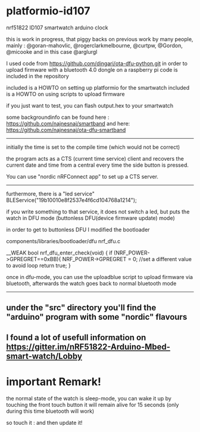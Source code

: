 # platformio-id107
nrf51822 ID107 smartwatch arduino clock 

this is work in progress, that piggy backs on previous work by many people, mainly : @goran-mahovlic, @rogerclarkmelbourne, @curtpw, @Gordon, @micooke and in this case @arglurgl

I used code from https://github.com/dingari/ota-dfu-python.git in order to upload firmware with a bluetooth 4.0 dongle on a raspberry pi
code is included in the repository



included is  a  HOWTO on setting up platformio for the smartwatch
included is  a  HOWTO on using scripts to upload firmware 

if you just want to test, you can flash output.hex to your smartwatch

some backgroundinfo can be found here : https://github.com/najnesnaj/smartband
and here: https://github.com/najnesnaj/ota-dfu-smartband


----------------------------------------------------------------------

initially the time is set to the compile time (which would not be correct)

the program acts as a CTS (current time service) client and recovers the current date and time from a central every time the side button is pressed.

You can use "nordic nRFConnect app" to set up a CTS server.

----------------------------------------------------------------------
furthermore, there is a "led service" 
BLEService("19b10010e8f2537e4f6cd104768a1214");

if you write something to that service, it does not switch a led, but puts the watch in DFU mode   (buttonless DFU(device firmware update) mode)

in order to get to buttonless DFU I modified the bootloader

components/libraries/bootloader/dfu
nrf_dfu.c

 
 __WEAK bool nrf_dfu_enter_check(void)
 {
if (NRF_POWER->GPREGRET==0xBB){
       NRF_POWER->GPREGRET = 0; //set a different value to avoid loop
               return true;
	       }










once in dfu-mode, you can use the uploadblue script to upload firmware via bluetooth, afterwards the watch goes back to normal bluetooth mode

-----------------------------------------------------------------------
under the "src" directory you'll find the "arduino" program with some "nordic" flavours
-----------------------------------------------------------------------
I found a lot of usefull information on https://gitter.im/nRF51822-Arduino-Mbed-smart-watch/Lobby
----------------------------------------------
important Remark!
===============================
the normal state of the watch is sleep-mode, you can wake it up by touching the front touch button
it will remain alive for 15 seconds (only during this time bluetooth will work)

so touch it : and then update it!




